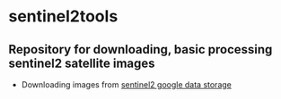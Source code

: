 # sentinel2tools

## Repository for downloading, basic processing sentinel2 satellite images

* Downloading images from [sentinel2 google data storage](https://cloud.google.com/storage/docs/public-datasets/sentinel-2)
